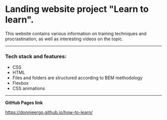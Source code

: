# Landing website project "Learn to learn".
This website contains various information on training techniques and procrastination, as well as interesting videos on the topic.

---

### Tech stack and features:
- CSS
- HTML
- Files and folders are structured according to BEM methodology
- Flexbox
- CSS animations

---

**GitHub Pages link**

https://donnieergo.github.io/how-to-learn/
